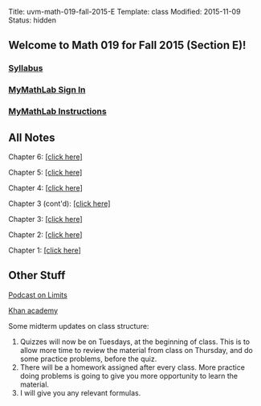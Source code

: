 Title: uvm-math-019-fall-2015-E
Template: class
Modified: 2015-11-09
Status: hidden

## Welcome to Math 019 for Fall 2015 (Section E)! ##

### [Syllabus]({filename}/files/teaching/2015/fall/math019/common/syllabus.pdf) ###

### [MyMathLab Sign In](http://www.pearsonmylabandmastering.com/northamerica/mymathlab/) ###

### [MyMathLab Instructions]({filename}/files/teaching/2015/fall/math019/common/mymathlab-instructions.pdf) ###

</div>
<div class="paper">

## All Notes ##

Chapter 6: [[click here]]({filename}/files/teaching/2015/fall/math019/common/notes/Math019_ch6.pdf)

Chapter 5: [[click here]]({filename}/files/teaching/2015/fall/math019/common/notes/Math019_ch5.pdf)

Chapter 4: [[click here]]({filename}/files/teaching/2015/fall/math019/common/notes/Math019_ch4.pdf)

Chapter 3 (cont'd): [[click here]]({filename}/files/teaching/2015/fall/math019/common/notes/Math019_ch3_4_5.pdf)

Chapter 3: [[click here]]({filename}/files/teaching/2015/fall/math019/common/notes/Math019_ch3_1_3.pdf)

Chapter 2: [[click here]]({filename}/files/teaching/2015/fall/math019/common/notes/Math019_ch2.pdf)

Chapter 1: [[click here]]({filename}/files/teaching/2015/fall/math019/common/notes/Math019_ch1.pdf)

</div>
<div class="paper">

## Other Stuff ##

[Podcast on Limits](http://www.radiolab.org/story/91709-limits/)

[Khan academy](https://www.khanacademy.org/math/differential-calculus)

Some midterm updates on class structure:

1. Quizzes will now be on Tuesdays, at the beginning of class. This is to allow more time to review the material from class on Thursday, and do some practice problems, before the quiz.
2. There will be a homework assigned after every class. More practice doing problems is going to give you more opportunity to learn the material.
3. I will give you any relevant formulas.

</div>

